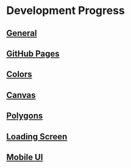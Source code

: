 # Development Progress

## [General](./general.md)

## [GitHub Pages](./github-pages.md)

## [Colors](./colors.md)

## [Canvas](./canvas.md)

## [Polygons](./polygons.md)

## [Loading Screen](./loading-screen.md)

## [Mobile UI](./mobile-ui.md)
